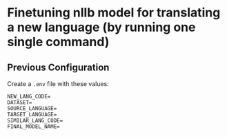 # Finetuning nllb model for translating a new language (by running one single command)


## Previous Configuration
Create a `.env` file with these values:
```
NEW_LANG_CODE=
DATASET=
SOURCE_LANGUAGE=
TARGET_LANGUAGE=
SIMILAR_LANG_CODE=
FINAL_MODEL_NAME=
```

